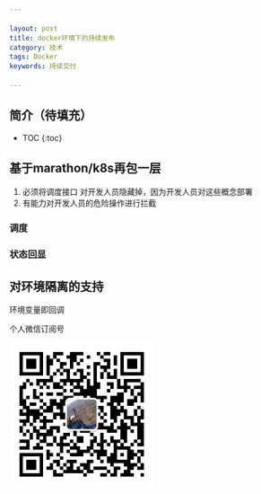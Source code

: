 ```yaml
---

layout: post
title: docker环境下的持续发布
category: 技术
tags: Docker
keywords: 持续交付

---
```


## 简介（待填充）

* TOC
{:toc}


## 基于marathon/k8s再包一层

1. 必须将调度接口 对开发人员隐藏掉，因为开发人员对这些概念部署
2. 有能力对开发人员的危险操作进行拦截

### 调度

### 状态回显

## 对环境隔离的支持

环境变量即回调

个人微信订阅号

![](/public/upload/qrcode_for_gh.jpg)
